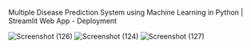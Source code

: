 Multiple Disease Prediction System using Machine Learning in Python | Streamlit Web App - Deployment

![Screenshot (126)](https://user-images.githubusercontent.com/131655488/234258980-14620e1f-230f-478a-bf6d-244fdbdb82ac.png)
![Screenshot (124)](https://user-images.githubusercontent.com/131655488/234259047-f3fcabfd-88bd-4e22-adca-84fccfc56c46.png)
![Screenshot (127)](https://user-images.githubusercontent.com/131655488/234259082-75d41215-76fc-47c1-a7b4-348c813afca8.png)
